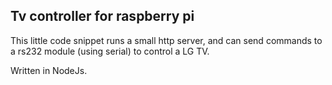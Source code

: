 Tv controller for raspberry pi
---

This little code snippet runs a small http server, and can send commands to a rs232 module (using serial) to control a LG TV.

Written in NodeJs.